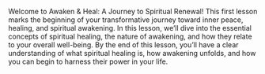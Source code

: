 Welcome to Awaken & Heal: A Journey to Spiritual Renewal! This first lesson marks the beginning of your transformative journey toward inner peace, healing, and spiritual awakening. In this lesson, we’ll dive into the essential concepts of spiritual healing, the nature of awakening, and how they relate to your overall well-being. By the end of this lesson, you’ll have a clear understanding of what spiritual healing is, how awakening unfolds, and how you can begin to harness their power in your life.
